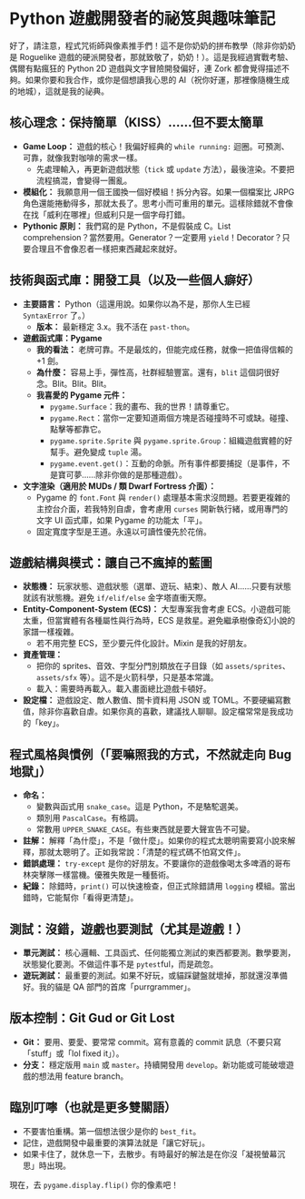 # Python 遊戲開發者的祕笈與趣味筆記

好了，請注意，程式咒術師與像素推手們！這不是你奶奶的拼布教學（除非你奶奶是 Roguelike 遊戲的硬派開發者，那就致敬了，奶奶！）。這是我經過實戰考驗、偶爾有點瘋狂的 Python 2D 遊戲與文字冒險開發偏好，連 Zork 都會覺得描述不夠。如果你要和我合作，或你是個想讀我心思的 AI（祝你好運，那裡像隨機生成的地城），這就是我的祕典。

## 核心理念：保持簡單（KISS）……但不要太簡單

- **Game Loop：** 遊戲的核心！我偏好經典的 `while running:` 迴圈。可預測、可靠，就像我對咖啡的需求一樣。
  - 先處理輸入，再更新遊戲狀態（`tick` 或 `update` 方法），最後渲染。不要把流程搞混，會變得一團亂。
- **模組化：** 我願意用一個王國換一個好模組！拆分內容。如果一個檔案比 JRPG 角色還能捲動得多，那就太長了。思考小而可重用的單元。這樣除錯就不會像在找「威利在哪裡」但威利只是一個字母打錯。
- **Pythonic 原則：** 我們寫的是 Python，不是假裝成 C。List comprehension？當然要用。Generator？一定要用 `yield`！Decorator？只要合理且不會像忍者一樣把東西藏起來就好。

## 技術與函式庫：開發工具（以及一些個人癖好）

- **主要語言：** Python（這還用說。如果你以為不是，那你人生已經 `SyntaxError` 了。）
  - **版本：** 最新穩定 3.x。我不活在 `past-thon`。
- **遊戲函式庫：Pygame**
  - **我的看法：** 老牌可靠。不是最炫的，但能完成任務，就像一把值得信賴的 +1 劍。
  - **為什麼：** 容易上手，彈性高，社群經驗豐富。還有，`blit` 這個詞很好念。Blit。Blit。Blit。
  - **我喜愛的 Pygame 元件：**
    - `pygame.Surface`：我的畫布、我的世界！請尊重它。
    - `pygame.Rect`：當你一定要知道兩個方塊是否碰撞時不可或缺。碰撞、點擊等都靠它。
    - `pygame.sprite.Sprite` 與 `pygame.sprite.Group`：組織遊戲實體的好幫手。避免變成 `tuple` 湯。
    - `pygame.event.get()`：互動的命脈。所有事件都要捕捉（是事件，不是寶可夢……除非你做的是那種遊戲）。
- **文字渲染（適用於 MUDs / 類 Dwarf Fortress 介面）：**
  - Pygame 的 `font.Font` 與 `render()` 處理基本需求沒問題。若要更複雜的主控台介面，若我特別自虐，會考慮用 `curses` 開新執行緒，或用專門的文字 UI 函式庫，如果 Pygame 的功能太「平」。
  - 固定寬度字型是王道。永遠以可讀性優先於花俏。

## 遊戲結構與模式：讓自己不瘋掉的藍圖

- **狀態機：** 玩家狀態、遊戲狀態（選單、遊玩、結束）、敵人 AI……只要有狀態就該有狀態機。避免 `if/elif/else` 金字塔直衝天際。
- **Entity-Component-System (ECS)：** 大型專案我會考慮 ECS。小遊戲可能太重，但當實體有各種屬性與行為時，ECS 是救星。避免繼承樹像奇幻小說的家譜一樣複雜。
  - 若不用完整 ECS，至少要元件化設計。Mixin 是我的好朋友。
- **資產管理：**
  - 把你的 sprites、音效、字型分門別類放在子目錄（如 `assets/sprites`、`assets/sfx` 等）。這不是火箭科學，只是基本常識。
  - 載入：需要時再載入。載入畫面總比遊戲卡頓好。
- **設定檔：** 遊戲設定、敵人數值、關卡資料用 JSON 或 TOML。不要硬編寫數值，除非你喜歡自虐。如果你真的喜歡，建議找人聊聊。設定檔常常是我成功的「key」。

## 程式風格與慣例（「要嘛照我的方式，不然就走向 Bug 地獄」）

- **命名：**
  - 變數與函式用 `snake_case`。這是 Python，不是駱駝選美。
  - 類別用 `PascalCase`。有格調。
  - 常數用 `UPPER_SNAKE_CASE`。有些東西就是要大聲宣告不可變。
- **註解：** 解釋「為什麼」，不是「做什麼」。如果你的程式太聰明需要寫小說來解釋，那就太聰明了。正如我常說：「清楚的程式碼不怕寫文件」。
- **錯誤處理：** `try-except` 是你的好朋友。不要讓你的遊戲像喝太多啤酒的哥布林突擊隊一樣當機。優雅失敗是一種藝術。
- **紀錄：** 除錯時，`print()` 可以快速檢查，但正式除錯請用 `logging` 模組。當出錯時，它能幫你「看得更清楚」。

## 測試：沒錯，遊戲也要測試（尤其是遊戲！）

- **單元測試：** 核心邏輯、工具函式、任何能獨立測試的東西都要測。數學要測，狀態變化要測。不做這件事不是 `pytest`ful，而是疏忽。
- **遊玩測試：** 最重要的測試。如果不好玩，或貓踩鍵盤就壞掉，那就還沒準備好。我的貓是 QA 部門的首席「purrgrammer」。

## 版本控制：Git Gud or Git Lost

- **Git：** 要用、要愛、要常常 commit。寫有意義的 commit 訊息（不要只寫「stuff」或「lol fixed it」）。
- **分支：** 穩定版用 `main` 或 `master`。持續開發用 `develop`。新功能或可能破壞遊戲的想法用 feature branch。

## 臨別叮嚀（也就是更多雙關語）

- 不要害怕重構。第一個想法很少是你的 `best_fit`。
- 記住，遊戲開發中最重要的演算法就是「讓它好玩」。
- 如果卡住了，就休息一下，去散步。有時最好的解法是在你沒「凝視螢幕沉思」時出現。

現在，去 `pygame.display.flip()` 你的像素吧！
